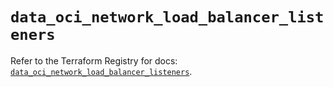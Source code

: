 # `data_oci_network_load_balancer_listeners`

Refer to the Terraform Registry for docs: [`data_oci_network_load_balancer_listeners`](https://registry.terraform.io/providers/oracle/oci/7.19.0/docs/data-sources/network_load_balancer_listeners).
